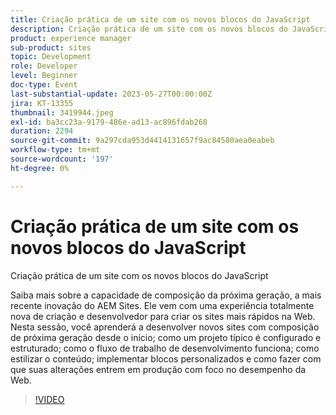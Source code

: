 ```yaml
---
title: Criação prática de um site com os novos blocos do JavaScript
description: Criação prática de um site com os novos blocos do JavaScriptSaiba mais sobre a capacidade de composição de próxima geração e a mais recente inovação do AEM Sites. Ele vem com uma experiência totalmente nova de criação e desenvolvedor para criar os sites mais rápidos na Web. Nesta sessão, você aprenderá a desenvolver novos sites com composição de próxima geração desde o início; como um projeto típico é configurado e estruturado; como o fluxo de trabalho de desenvolvimento funciona; como estilizar o conteúdo; implementar blocos personalizados e como fazer com que suas alterações entrem em produção com foco no desempenho da Web.
product: experience manager
sub-product: sites
topic: Development
role: Developer
level: Beginner
doc-type: Event
last-substantial-update: 2023-05-27T00:00:00Z
jira: KT-13355
thumbnail: 3419944.jpeg
exl-id: ba3cc23a-9179-486e-ad13-ac896fdab268
duration: 2294
source-git-commit: 9a297cda953d4414131657f9ac84580aea0eabeb
workflow-type: tm+mt
source-wordcount: '197'
ht-degree: 0%

---
```


# Criação prática de um site com os novos blocos do JavaScript

Criação prática de um site com os novos blocos do JavaScript

Saiba mais sobre a capacidade de composição da próxima geração, a mais recente inovação do AEM Sites. Ele vem com uma experiência totalmente nova de criação e desenvolvedor para criar os sites mais rápidos na Web. Nesta sessão, você aprenderá a desenvolver novos sites com composição de próxima geração desde o início; como um projeto típico é configurado e estruturado; como o fluxo de trabalho de desenvolvimento funciona; como estilizar o conteúdo; implementar blocos personalizados e como fazer com que suas alterações entrem em produção com foco no desempenho da Web.

>[!VIDEO](https://video.tv.adobe.com/v/3419944/?learn=on)
